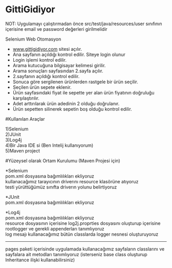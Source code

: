# GittiGidiyor


NOT: Uygulamayı çalıştırmadan önce src/test/java/resources/user sınıfının içerisine email ve password değerleri girilmelidir


Selenium Web Otomasyon
- www.gittigidiyor.com sitesi açılır.
- Ana sayfanın açıldığı kontrol edilir. Siteye login olunur
- Login işlemi kontrol edilir.
- Arama kutucuğuna bilgisayar kelimesi girilir.
- Arama sonuçları sayfasından 2.sayfa açılır.
- 2.sayfanın açıldığı kontrol edilir.
- Sonuca göre sergilenen ürünlerden rastgele bir ürün seçilir.
- Seçilen ürün sepete eklenir.
- Ürün sayfasındaki fiyat ile sepette yer alan ürün fiyatının doğruluğu karşılaştırılır.
- Adet arttırılarak ürün adedinin 2 olduğu doğrulanır.
- Ürün sepetten silinerek sepetin boş olduğu kontrol edilir.


#Kullanılan Araçlar

1)Selenium<br>
2)JUnit<br>
3)Log4j<br>
4)Bir Java IDE si (Ben Intelij kullanıyorum)<br>
5)Maven project<br>


#Yüzeysel olarak Ortam Kurulumu (Maven Projesi için)

  *Selenium<br>
  pom.xml dosyasına bağımlılıkları ekliyoruz<br>
  kullanacağımız tarayıcının driverını resource klasörüne atıyoruz<br>
  testi yürüttüğümüz sınıfta driverın yolunu belirtiyoruz<br>
  
  *JUnit<br>
  pom.xml dosyasına bağımlılıkları ekliyoruz
  
  *Log4j<br>
  pom.xml dosyasına bağımlılıkları ekliyoruz<br>
  resource dosyasının içerisine log2j.proprties dosyasını oluşturup içerisine rootlogger ve gerekli appenderları tanımlıyoruz<br>
  log mesajı kullanacağımız bütün classlarda logger nesnesi oluşturuyoruz<br>
  
__________________________________________________________________________________________________________________________
  pages paketi içerisinde uygulamada kullanacağımız sayfaların classlarını  ve sayfalara ait metodları tanımlıyoruz 
 (isterseniz base class oluşturup  Inheritance ilişki kullanabilirsiniz)
